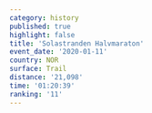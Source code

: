 ```yaml
---
category: history
published: true
highlight: false
title: 'Solastranden Halvmaraton'
event_date: '2020-01-11'
country: NOR
surface: Trail
distance: '21,098'
time: '01:20:39'
ranking: '11'
---
```

